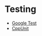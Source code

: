 # Testing

- [Google Test](https://en.wikipedia.org/wiki/Google_Test)
- [CppUnit](https://en.wikipedia.org/wiki/CppUnit)
